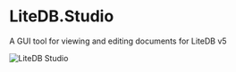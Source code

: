 # LiteDB.Studio

A GUI tool for viewing and editing documents for LiteDB v5

![LiteDB Studio](https://www.stephanys.de/serendipity/uploads/_divpics/LiteDbSpy.png)
